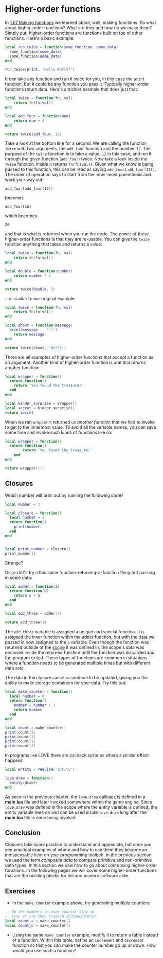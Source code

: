 # Higher-order functions

In [1.07 Making functions](01-07-making-functions.md) we learned about, well, making functions.
So what about higher-order functions?
What are they and how do we make them?
Simply put, higher-order functions are functions built on top of other functions.
Here's a basic example:

```lua
local run_twice = function(some_function, some_data)
  some_function(some_data)
  some_function(some_data)
end

run_twice(print, 'Hello World!')
```

It can take any function and run it twice for you, in this case the `print` function, but it could be any function you pass it.
Typically higher-order functions return data.
Here's a trickier example that does just that:

```lua
local twice = function(fn, val)
	return fn(fn(val))
end

local add_four = function(num)
	return num + 4
end

return twice(add_four, 12)
```

Take a look at the bottom line for a second.
We are calling the function `twice` with two arguments, the `add_four` function and the number `12`.
The purpose of the `twice` function is to take a value, `12` in this case, and run it through the given function (`add_four`) twice.
Now take a look inside the `twice` function.
Inside it returns `fn(fn(val))`.
Given what we know is being passed to this function, this can be read as saying `add_four(add_four(12))`.
The order of operation says to start from the inner-most parenthesis and work your way out:

```
add_four(add_four(12))
```

becomes

```
add_four(16)
```
which becomes

```
20
```
and that is what is returned when you run the code.
The power of these higher-order functions is that they are re-usable.
You can give the `twice` function anything that takes and returns a value:

```lua
local twice = function(fn, val)
	return fn(fn(val))
end

local double = function(number)
	return number * 2
end

return twice(double, 3)
```

...or similar to our original example:

```lua
local twice = function(fn, val)
	return fn(fn(val))
end

local shout = function(message)
  print(message .. '!!')
	return message
end

return twice(shout, 'hello')
```

There are all examples of higher-order functions that accept a function as an argument.
Another kind of higher-order function is one that *returns* another function:

```lua
local wrapper = function()
  return function()
    return 'You found the treasure!'
  end
end

local kinder_surprise = wrapper()
local secret = kinder_surprise()
return secret
```

When we ran `wrapper` it returned us *another function* that we had to invoke to get to the innermost value.
To avoid all the variable names, you can save some time and invoke such kinds of functions like so:

```lua
local wrapper = function()
  return function()
		return 'You found the treasure!'
	end
end

return wrapper()()
```

## Closures

Which number will print out by running the following code?

```lua
local number = 3

local closure = function()
  local number = 5
  return function()
    print(number)
  end
end


local print_number = closure()
print_number()
```

Strange?

Ok, so let's try a this same function-returning-a-function thing but passing in some data:

```lua
local adder = function(a)
  return function(b)
    return a + b
  end
end

local add_three = adder(3)

return add_three(1)
```

The `add_three` variable is assigned a unique and special function.
It is assigned the inner function within the adder function, but with the data we passed in now assigned to the `a` variable.
Even though the function was returned outside of the [scope](01-17-scopes.md) it was defined in, the scope's data was enclosed inside the returned function until the function was discarded and the program exited.
These types of functions are common in situations where a function needs to be generated multiple times but with different data sets.

The data in the closure can also continue to be updated, giving you the ability to make storage containers for your data.
Try this out:

```lua
local make_counter = function()
  local number = 0
  return function()
    number = number + 1
    return number
  end
end

local count = make_counter()
print(count())
print(count())
print(count())
print(count())
```

In programs like LÖVE there are callback systems where a similar effect happens:

```lua
local entity = require('entity')

love.draw = function()
  entity:draw()
end
```

As seen in the previous chapter, the `love.draw` callback is defined in a **main.lua** file and later invoked somewhere within the game engine.
Since `love.draw` was defined in the scope where the entity variable is defined, the entity variable lives on and can be used inside `love.draw` long after the **main.lua** file is done being invoked.

## Conclusion

Closures take some practice to understand and appreciate, but once you see practical examples of where and how to use them they become an indispensable item on your programming toolbelt.
In the previous section we used the term *composite data* to compare primitive and non-primitive data types.
In this section we saw how to go about *composing* higher-order functions.
In the following pages we will cover some higher-order functions that are the building blocks for old and modern software alike.

## Exercises

- In the `make_counter` example above, try generating multiple counters:
```lua
-- Do the numbers in each counter stay in
-- sync or are they tracked independently?
local count_a = make_counter()
local count_b = make_counter()
```

- Using the same `make_counter` example, modify it to return a table instead of a function. Within this table, define an `increment` and `decrement` function so that you can make the counter number go up or down. How would you use such a function?
